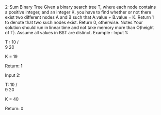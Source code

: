 2-Sum Binary Tree
Given a binary search tree T, where each node contains a positive integer, and an integer K, you have to find whether or not there exist two different nodes A and B such that A.value + B.value = K. Return 1 to denote that two such nodes exist. Return 0, otherwise. Notes
Your solution should run in linear time and not take memory more than O(height of T).
Assume all values in BST are distinct.
Example :
Input 1: 

T :       10
         / \
        9   20

K = 19

Return: 1

Input 2: 

T:        10
         / \
        9   20

K = 40

Return: 0
